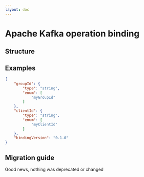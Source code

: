 ```yaml
---
layout: doc
---
```


<script setup lang="ts">
import {JsonViewer} from "vue3-json-viewer";
import "vue3-json-viewer/dist/index.css";

const schema = {
  "$schema": "http://json-schema.org/draft-07/schema#",
  "$id": "http://asyncapi.com/bindings/kafka/0.1.0/operation.json",
  "title": "Kafka operation message bindings object",
  "description": "This object contains information about the operation representation in Kafka.",
  "type": "object",
  "additionalProperties": false,
  "patternProperties": {
    "^x-[\\w\\d\\.\\x2d_]+$": {
      "$ref": "http://asyncapi.com/definitions/3.0.0/specificationExtension.json"
    }
  },
  "properties": {
    "groupId": {
      "$ref": "http://asyncapi.com/definitions/3.0.0/schema.json",
      "description": "Id of the consumer group."
    },
    "clientId": {
      "$ref": "http://asyncapi.com/definitions/3.0.0/schema.json",
      "description": "Id of the consumer inside a consumer group."
    },
    "bindingVersion": {
      "type": "string",
      "enum": [
        "0.1.0"
      ],
      "description": "The version of this binding. If omitted, 'latest' MUST be assumed."
    }

  },
  "examples": [
    {
      "groupId": {
        "type": "string",
        "enum": [
          "myGroupId"
        ]
      },
      "clientId": {
        "type": "string",
        "enum": [
          "myClientId"
        ]
      },
      "bindingVersion": "0.1.0"
    }
  ]
};
</script>

# Apache Kafka operation binding

## Structure

<JsonViewer :value="schema" copyable theme="dark"/>

## Examples

```json
{
    "groupId": {
        "type": "string",
        "enum": [
            "myGroupId"
        ]
    },
    "clientId": {
        "type": "string",
        "enum": [
            "myClientId"
        ]
    },
    "bindingVersion": "0.1.0"
}
```

## Migration guide

Good news, nothing was deprecated or changed